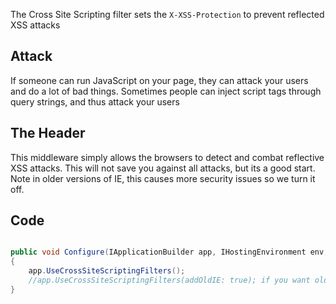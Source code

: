 The Cross Site Scripting filter sets the `X-XSS-Protection` to prevent reflected XSS attacks

## Attack

If someone can run JavaScript on your page, they can attack your users and do a lot of bad things. Sometimes people can inject script tags through query strings, and thus attack your users

## The Header

This middleware simply allows the browsers to detect and combat reflective XSS attacks. This will not save you against all attacks, but its a good start. Note in older versions of IE, this causes more security issues so we turn it off.

## Code 

```csharp

public void Configure(IApplicationBuilder app, IHostingEnvironment env, ILoggerFactory loggerFactory)
{
    app.UseCrossSiteScriptingFilters();
    //app.UseCrossSiteScriptingFilters(addOldIE: true); if you want older versions of IE to get the header
}

```